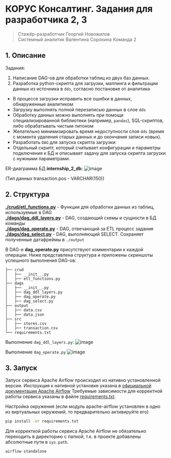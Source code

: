 # КОРУС Консалтинг. Задания для разработчика 2, 3
> Стажёр-разработчик Георгий Новожилов \
> Системный аналитик Валентина Сорокина
> Команда 2

## 1. Описание
Задания: 
1. Написание DAG-ов для обработки таблиц из двух баз данных.
2. Разработка python-скрипта для загрузки, маппинга и фильтрации данных из источника в `dds`, согласно постановке от аналитика

- В процессе загрузки исправить все ошибки в данных, обнаруженные аналитиком
- Загрузку выполнять полной перезаписью данных в слое `dds`
- Обработку данных можно выполнять при помощи специализированной библиотеки (например, `pandas`), SQL-скриптов, либо обрабатывать чистым питоном
- Желательно минимизировать время недоступности слоя `dds` (время с момента удаления старых данных и до окончания записи новых). 
- Разработать `DAG` для запуска скрипта загрузки:  
- Отдельный скрипт, который считывает конфигурации и параметры подключения к БД и описывает задачу для запуска скрипта загрузки с нужными параметрами.  

ER-диаграмма БД **internship_2_db**:
![image](https://github.com/Kaboupi/korus_interns_2/assets/24700915/bb62b352-98c9-48b1-9b49-2f8590fb62bf)

(Тип данных transaction.pos - VARCHAR(150))

## 2. Структура
[**./crud/etl_functions.py**](crud/etl_functions.py) - Функции для обработки данных из таблиц, используемые в DAG \
[**./dags/dag_ddl_layers.py**](dags/dag_ddl_layers.py) - DAG, создающий схемы и сущности в БД команды \
[**./dags/dag_operate.py**](dags/dag_operate.py) - DAG, отвечающий за ETL процесс задания \
[**./dags/dag_select.py**](dags/dag_select.py) - DAG, выполняющий SELECT. Сохраняет полученные датафреймы в `./output`

В DAG-e **dag_operate.py** присутствуют комментарии к каждой операции. Ниже представлена структура и приложены скриншоты успешного выполнения DAG-ов:
```
├── crud
│   ├── __init__.py
│   ├── etl_functions.py
├── dags
│   ├── __init__.py
│   ├── dag_ddl_layers.py
│   ├── dag_operate.py
│   ├── dag_select.py
├── output
│   ├── data.csv
│   ├── data.json
├── src
│   ├── stores.csv
│   ├── transaction.csv
└── requirements.txt
```
Выполнение `dag_ddl_layers.py`:
![image](https://github.com/Kaboupi/korus_interns_2/assets/24700915/02001ce6-9df0-4967-87de-4f829638b45c)

Выполнение `dag_operate.py`
![image](https://github.com/Kaboupi/korus_interns_2/assets/24700915/dc93dcb5-827a-43ea-977b-6fce138d3113)


## 3. Запуск
Запуск сервиса Apache Airflow происходил из нативно установленной версии. 
Инструкция к нативной установке указана в [официальной документации Apache Airflow](https://airflow.apache.org/docs/apache-airflow/stable/start.html)
Требуемые зависимости для корректной работы сервиса указаны в файле [requirements.txt](requirements.txt).

Настройка окружения (если модуль apache-airflow установлен в одно из виртуальных окружений, то предварительно активируйте его)
```bash
pip install -Ur requirements.txt
```
Для корректкой работы сервиса Apache Airflow не обязательно переходить в директорию с папкой, т.к. в проекте добавлены абсолютные пути в `sys.path`.
```bash
airflow standalone
```
